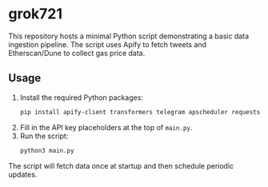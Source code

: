 # grok721

This repository hosts a minimal Python script demonstrating a basic data ingestion pipeline.
The script uses Apify to fetch tweets and Etherscan/Dune to collect gas price data.

## Usage
1. Install the required Python packages:
   ```bash
   pip install apify-client transformers telegram apscheduler requests
   ```
2. Fill in the API key placeholders at the top of `main.py`.
3. Run the script:
   ```bash
   python3 main.py
   ```

The script will fetch data once at startup and then schedule periodic updates.
